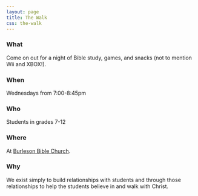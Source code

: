 ```yaml
---
layout: page
title: The Walk
css: the-walk
---
```


<div class="hero-unit">

</div>

### What

Come on out for a night of Bible study, games, and snacks (not to mention Wii
and XBOX!).

### When

Wednesdays from 7:00-8:45pm

### Who

Students in grades 7-12

### Where

At [Burleson Bible Church](/contact/).

### Why

We exist simply to build relationships with students and through those
relationships to help the students believe in and walk with Christ.